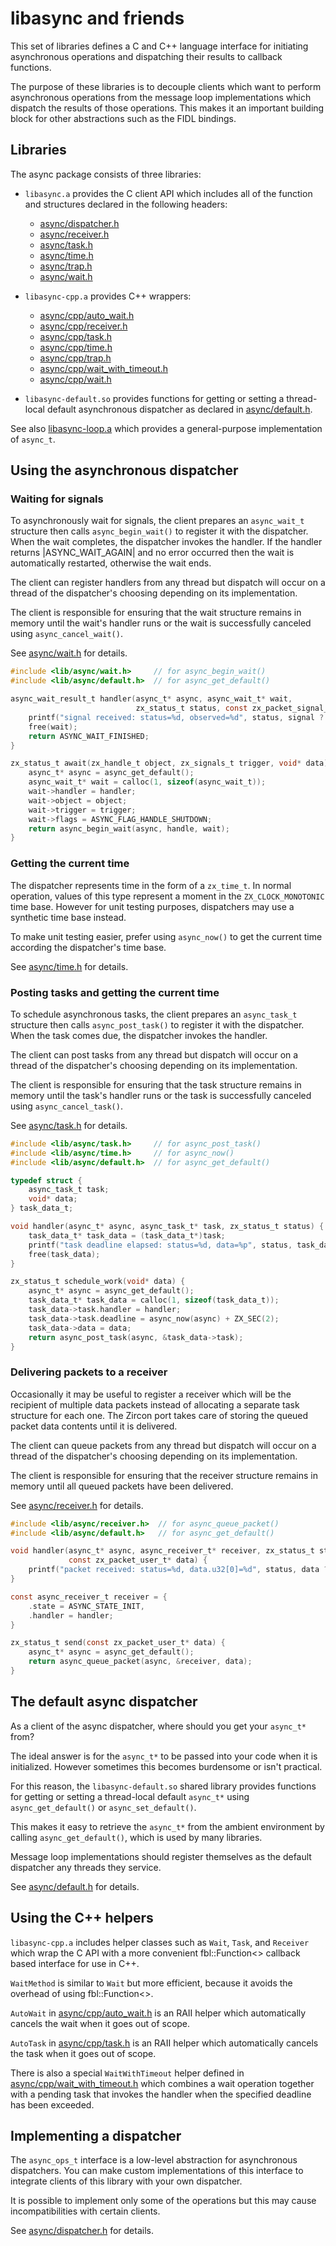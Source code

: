 # libasync and friends

This set of libraries defines a C and C++ language interface for initiating
asynchronous operations and dispatching their results to callback functions.

The purpose of these libraries is to decouple clients which want to perform
asynchronous operations from the message loop implementations which dispatch
the results of those operations.  This makes it an important building block
for other abstractions such as the FIDL bindings.

## Libraries

The async package consists of three libraries:

- `libasync.a` provides the C client API which includes all of the function
and structures declared in the following headers:
    - [async/dispatcher.h](include/async/dispatcher.h)
    - [async/receiver.h](include/async/receiver.h)
    - [async/task.h](include/async/task.h)
    - [async/time.h](include/async/time.h)
    - [async/trap.h](include/async/trap.h)
    - [async/wait.h](include/async/wait.h)

- `libasync-cpp.a` provides C++ wrappers:
    - [async/cpp/auto_wait.h](include/async/cpp/auto_wait.h)
    - [async/cpp/receiver.h](include/async/cpp/receiver.h)
    - [async/cpp/task.h](include/async/cpp/task.h)
    - [async/cpp/time.h](include/async/cpp/time.h)
    - [async/cpp/trap.h](include/async/cpp/trap.h)
    - [async/cpp/wait_with_timeout.h](include/async/cpp/wait_with_timeout.h)
    - [async/cpp/wait.h](include/async/cpp/wait.h)

- `libasync-default.so` provides functions for getting or setting a thread-local
default asynchronous dispatcher as declared in [async/default.h](include/async/default.h).

See also [libasync-loop.a](../async-loop/README.md) which provides a general-purpose
implementation of `async_t`.

## Using the asynchronous dispatcher

### Waiting for signals

To asynchronously wait for signals, the client prepares an `async_wait_t`
structure then calls `async_begin_wait()` to register it with the dispatcher.
When the wait completes, the dispatcher invokes the handler.  If the handler
returns |ASYNC_WAIT_AGAIN| and no error occurred then the wait is automatically
restarted, otherwise the wait ends.

The client can register handlers from any thread but dispatch will occur
on a thread of the dispatcher's choosing depending on its implementation.

The client is responsible for ensuring that the wait structure remains in
memory until the wait's handler runs or the wait is successfully canceled using
`async_cancel_wait()`.

See [async/wait.h](include/async/wait.h) for details.

```c
#include <lib/async/wait.h>     // for async_begin_wait()
#include <lib/async/default.h>  // for async_get_default()

async_wait_result_t handler(async_t* async, async_wait_t* wait,
                            zx_status_t status, const zx_packet_signal_t* signal) {
    printf("signal received: status=%d, observed=%d", status, signal ? signal->observed : 0);
    free(wait);
    return ASYNC_WAIT_FINISHED;
}

zx_status_t await(zx_handle_t object, zx_signals_t trigger, void* data) {
    async_t* async = async_get_default();
    async_wait_t* wait = calloc(1, sizeof(async_wait_t));
    wait->handler = handler;
    wait->object = object;
    wait->trigger = trigger;
    wait->flags = ASYNC_FLAG_HANDLE_SHUTDOWN;
    return async_begin_wait(async, handle, wait);
}
```

### Getting the current time

The dispatcher represents time in the form of a `zx_time_t`.  In normal
operation, values of this type represent a moment in the `ZX_CLOCK_MONOTONIC`
time base.  However for unit testing purposes, dispatchers may use a synthetic
time base instead.

To make unit testing easier, prefer using `async_now()` to get the current
time according the dispatcher's time base.

See [async/time.h](include/async/time.h) for details.

### Posting tasks and getting the current time

To schedule asynchronous tasks, the client prepares an `async_task_t`
structure then calls `async_post_task()` to register it with the dispatcher.
When the task comes due, the dispatcher invokes the handler.

The client can post tasks from any thread but dispatch will occur
on a thread of the dispatcher's choosing depending on its implementation.

The client is responsible for ensuring that the task structure remains in
memory until the task's handler runs or the task is successfully canceled using
`async_cancel_task()`.

See [async/task.h](include/async/task.h) for details.

```c
#include <lib/async/task.h>     // for async_post_task()
#include <lib/async/time.h>     // for async_now()
#include <lib/async/default.h>  // for async_get_default()

typedef struct {
    async_task_t task;
    void* data;
} task_data_t;

void handler(async_t* async, async_task_t* task, zx_status_t status) {
    task_data_t* task_data = (task_data_t*)task;
    printf("task deadline elapsed: status=%d, data=%p", status, task_data->data);
    free(task_data);
}

zx_status_t schedule_work(void* data) {
    async_t* async = async_get_default();
    task_data_t* task_data = calloc(1, sizeof(task_data_t));
    task_data->task.handler = handler;
    task_data->task.deadline = async_now(async) + ZX_SEC(2);
    task_data->data = data;
    return async_post_task(async, &task_data->task);
}
```

### Delivering packets to a receiver

Occasionally it may be useful to register a receiver which will be the
recipient of multiple data packets instead of allocating a separate task
structure for each one.  The Zircon port takes care of storing the queued
packet data contents until it is delivered.

The client can queue packets from any thread but dispatch will occur
on a thread of the dispatcher's choosing depending on its implementation.

The client is responsible for ensuring that the receiver structure remains in
memory until all queued packets have been delivered.

See [async/receiver.h](include/async/receiver.h) for details.

```c
#include <lib/async/receiver.h>  // for async_queue_packet()
#include <lib/async/default.h>   // for async_get_default()

void handler(async_t* async, async_receiver_t* receiver, zx_status_t status,
             const zx_packet_user_t* data) {
    printf("packet received: status=%d, data.u32[0]=%d", status, data ? data.u32[0] : 0);
}

const async_receiver_t receiver = {
    .state = ASYNC_STATE_INIT,
    .handler = handler;
}

zx_status_t send(const zx_packet_user_t* data) {
    async_t* async = async_get_default();
    return async_queue_packet(async, &receiver, data);
}
```

## The default async dispatcher

As a client of the async dispatcher, where should you get your `async_t*` from?

The ideal answer is for the `async_t*` to be passed into your code when it is
initialized.  However sometimes this becomes burdensome or isn't practical.

For this reason, the `libasync-default.so` shared library provides functions
for getting or setting a thread-local default `async_t*` using
`async_get_default()` or `async_set_default()`.

This makes it easy to retrieve the `async_t*` from the ambient environment
by calling `async_get_default()`, which is used by many libraries.

Message loop implementations should register themselves as the default
dispatcher any threads they service.

See [async/default.h](include/async/default.h) for details.

## Using the C++ helpers

`libasync-cpp.a` includes helper classes such as `Wait`, `Task`, and `Receiver`
which wrap the C API with a more convenient fbl::Function<> callback based
interface for use in C++.

`WaitMethod` is similar to `Wait` but more efficient, because it avoids the
overhead of using fbl::Function<>.

`AutoWait` in [async/cpp/auto_wait.h](include/async/cpp/auto_wait.h) is an RAII
helper which automatically cancels the wait when it goes out of scope.

`AutoTask` in [async/cpp/task.h](include/async/cpp/task.h) is an RAII
helper which automatically cancels the task when it goes out of scope.

There is also a special `WaitWithTimeout` helper defined in
[async/cpp/wait_with_timeout.h](include/async/cpp/wait_with_timeout.h)
which combines a wait operation together with a pending task that invokes the
handler when the specified deadline has been exceeded.

## Implementing a dispatcher

The `async_ops_t` interface is a low-level abstraction for asynchronous
dispatchers.  You can make custom implementations of this interface to
integrate clients of this library with your own dispatcher.

It is possible to implement only some of the operations but this may cause
incompatibilities with certain clients.

See [async/dispatcher.h](include/async/dispatcher.h) for details.
